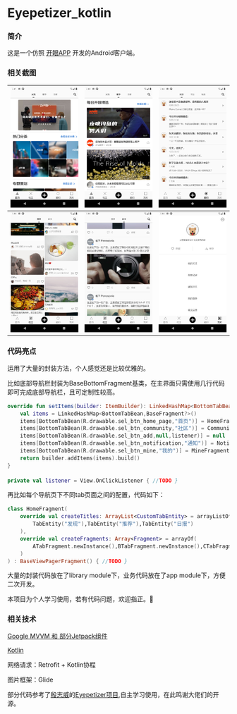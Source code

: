 # Eyepetizer_kotlin


### 简介

这是一个仿照 [开眼APP](https://www.kaiyanapp.com/) 开发的Android客户端。




### 相关截图
| ![首页](https://github.com/caoyangim/Eyepetizer_kotlin/blob/master/screenshots/Screenshot_1.png) | ![推荐](https://github.com/caoyangim/Eyepetizer_kotlin/blob/master/screenshots/Screenshot_2.png) | ![推送](https://github.com/caoyangim/Eyepetizer_kotlin/blob/master/screenshots/Screenshot_6.png) |
| ------------------------------------------------------------ | ------------------------------------------------------------ | ------------------------------------------------------------ |
| ![社区](https://github.com/caoyangim/Eyepetizer_kotlin/blob/master/screenshots/Screenshot_4.png) | ![社区](https://github.com/caoyangim/Eyepetizer_kotlin/blob/master/screenshots/Screenshot_5.png) | ![我的](https://github.com/caoyangim/Eyepetizer_kotlin/blob/master/screenshots/Screenshot_7.png) |



### 代码亮点

运用了大量的封装方法，个人感觉还是比较优雅的。

比如底部导航栏封装为BaseBottomFragment基类，在主界面只需使用几行代码即可完成底部导航栏，且可定制性较高。

```kotlin
override fun setItems(builder: ItemBuilder): LinkedHashMap<BottomTabBean, BaseFragment?> {
    val items = LinkedHashMap<BottomTabBean,BaseFragment?>()
    items[BottomTabBean(R.drawable.sel_btn_home_page,"首页")] = HomeFragment.newInstance()
    items[BottomTabBean(R.drawable.sel_btn_community,"社区")] = CommunityFragment.newInstance()
    items[BottomTabBean(R.drawable.sel_btn_add,null,listener)] = null
    items[BottomTabBean(R.drawable.sel_btn_notification,"通知")] = NotificationFragment.newInstance()
    items[BottomTabBean(R.drawable.sel_btn_mine,"我的")] = MineFragment.newInstance()
    return builder.addItems(items).build()
}

private val listener = View.OnClickListener { //TODO }
```

再比如每个导航页下不同tab页面之间的配置，代码如下：

```kotlin
class HomeFragment(
    override val createTitles: ArrayList<CustomTabEntity> = arrayListOf(
        TabEntity("发现"),TabEntity("推荐"),TabEntity("日报")
    ),
    override val createFragments: Array<Fragment> = arrayOf(
        ATabFragment.newInstance(),BTabFragment.newInstance(),CTabFragment.newInstance()
    )
) : BaseViewPagerFragment() { //TODO }
```

大量的封装代码放在了library module下，业务代码放在了app module下，方便二次开发。

本项目为个人学习使用，若有代码问题，欢迎指正。:rofl:



### 相关技术

[Google MVVM 和 部分Jetpack组件](https://developer.android.com/jetpack)

[Kotlin](https://kotlinlang.org/)

网络请求：Retrofit + Kotlin协程 

图片框架：Glide

部分代码参考了[殷志威](https://vipyinzhiwei.com/)的[Eyepetizer项目](https://github.com/caoyangim/Eyepetizer),自主学习使用，在此鸣谢大佬们的开源。

